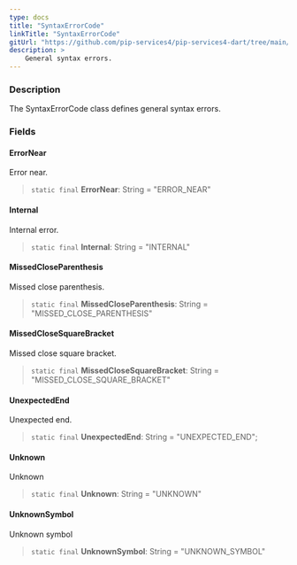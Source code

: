 ```yaml
---
type: docs
title: "SyntaxErrorCode"
linkTitle: "SyntaxErrorCode"
gitUrl: "https://github.com/pip-services4/pip-services4-dart/tree/main/pip-services4-expressions-dart"
description: > 
    General syntax errors.
---
```


### Description

The SyntaxErrorCode class defines general syntax errors.

### Fields

<span class="hide-title-link">

#### ErrorNear
Error near.
> `static final` **ErrorNear**: String = "ERROR_NEAR"

#### Internal
Internal error.
> `static final` **Internal**: String = "INTERNAL"

#### MissedCloseParenthesis
Missed close parenthesis.
> `static final` **MissedCloseParenthesis**: String = "MISSED_CLOSE_PARENTHESIS"

#### MissedCloseSquareBracket
Missed close square bracket.
> `static final` **MissedCloseSquareBracket**: String = "MISSED_CLOSE_SQUARE_BRACKET"

#### UnexpectedEnd
Unexpected end.
> `static final` **UnexpectedEnd**: String = "UNEXPECTED_END";

#### Unknown
Unknown
> `static final` **Unknown**: String = "UNKNOWN"

#### UnknownSymbol
Unknown symbol
> `static final` **UnknownSymbol**: String = "UNKNOWN_SYMBOL"


</span>
